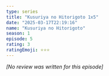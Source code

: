 ```yaml
---
type: series
title: "Kusuriya no Hitorigoto 1x5"
date: "2025-03-17T22:19:16"
name: "Kusuriya no Hitorigoto"
season: 1
episode: 5
rating: 3
ratingEmoji: ⭐️⭐️⭐️
---
```


*[No review was written for this episode]*

